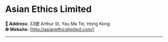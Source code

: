# Asian Ethics Limited

**📍 Address:** 33號 Arthur St, Yau Ma Tei, Hong Kong  
**🌐 Website:** [http://asianethicslimited.com/]  

---

